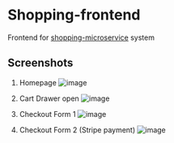 # Shopping-frontend
Frontend for [shopping-microservice](https://github.com/vincentandr/shopping-microservice) system

## Screenshots

1. Homepage
![image](https://user-images.githubusercontent.com/42005057/152652903-1dc97811-cac2-475c-8cf0-f7ec4b2f6942.png)

2. Cart Drawer open
![image](https://user-images.githubusercontent.com/42005057/152652929-a4e6d16f-8340-4149-82a5-9a1bdd4a67aa.png)

3. Checkout Form 1
![image](https://user-images.githubusercontent.com/42005057/152652967-cced41a2-91ed-40a5-8b1a-b6cfceae4b07.png)

4. Checkout Form 2 (Stripe payment)
![image](https://user-images.githubusercontent.com/42005057/152652994-3df6fdfc-695a-40f8-8f6a-19c41ff87955.png)

